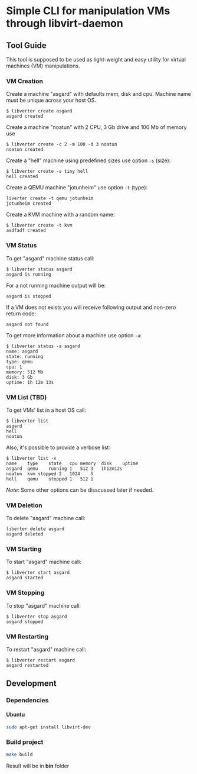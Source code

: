 # Simple CLI for manipulation VMs through libvirt-daemon

## Tool Guide

This tool is supposed to be used as light-weight and easy utility for virtual machines (VM) manipulations.

### VM Creation

Create a machine "asgard" with defaults mem, disk and cpu. Machine name must be unique across your host OS.

```
$ libverter create asgard
asgard created
```

Create a machine "noatun" with 2 CPU, 3 Gb drive and 100 Mb of memory use

```
$ libverter create -c 2 -m 100 -d 3 noatun
noatun created
```

Create a "hell" machine using predefined sizes use option `-s` (size):

```
$ libverter create -s tiny hell
hell created
```

Create a QEMU machine "jotunheim" use option `-t` (type):

```
liverter create -t qemu jotunheim
jotunheim created
```

Create a KVM machine with a random name:

```
$ libverter create -t kvm
asdfadf created
```

### VM Status

To get "asgard" machine status call:

```
$ libverter status asgard
asgard is running
```

For a not running machine output will be:

```
asgard is stopped
```

If a VM does not exists you will receive following output and non-zero return code:

```
asgard not found
```

To get more information about a machine use option `-a`: 

```
$ libverter status -a asgard
name: asgard
state: running
type: qemu
cpu: 1
memory: 512 Mb
disk: 3 Gb
uptime: 1h 12m 13s
```

### VM List (TBD)

To get VMs' list in a host OS call:

```
$ libverter list
asgard
hell
noatun
```

Also, it's possible to provide a verbose list:

```
$ libverter list -v
name	type	state	cpu	memory	disk	uptime
asgard	qemu	running	1	512	3	1h12m12s
noatun	kvm	stopped	2	1024	5	
hell	qemu	stopped	1	512	1	
```

*Note:* Some other options can be disscussed later if needed.

### VM Deletion

To delete "asgard" machine call:

```
liberter delete asgard
asgard deleted
```

### VM Starting

To start "asgard" machine call:

```
$ libverter start asgard
asgard started
```

### VM Stopping

To stop "asgard" machine call:

```
$ libverter stop asgard
asgard stopped
```

### VM Restarting

To restart "asgard" machine call:

```
$ libverter restart asgard
asgard restarted
```

## Development

### Dependencies

#### Ubuntu

```bash
sudo apt-get install libvirt-dev
```

### Build project

```bash
make build
```

Result will be in **bin** folder
